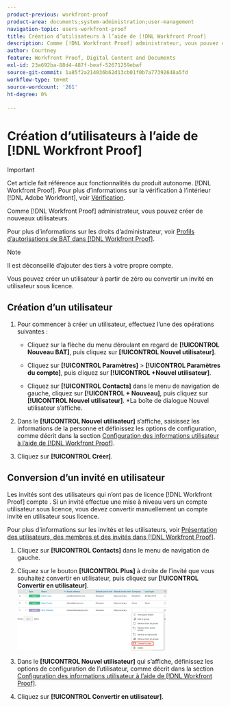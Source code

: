 ```yaml
---
product-previous: workfront-proof
product-area: documents;system-administration;user-management
navigation-topic: users-workfront-proof
title: Création d’utilisateurs à l’aide de [!DNL Workfront Proof]
description: Comme [!DNL Workfront Proof] administrateur, vous pouvez créer de nouveaux utilisateurs.
author: Courtney
feature: Workfront Proof, Digital Content and Documents
exl-id: 23a692ba-88d4-487f-beaf-52671259ebaf
source-git-commit: 1a85f2a214036b62d13cb01f0b7a77392648a5fd
workflow-type: tm+mt
source-wordcount: '261'
ht-degree: 0%

---
```


# Création d’utilisateurs à l’aide de [!DNL Workfront Proof]

>[!IMPORTANT]
>
>Cet article fait référence aux fonctionnalités du produit autonome. [!DNL Workfront Proof]. Pour plus d’informations sur la vérification à l’intérieur [!DNL Adobe Workfront], voir [Vérification](../../../review-and-approve-work/proofing/proofing.md).

Comme [!DNL Workfront Proof] administrateur, vous pouvez créer de nouveaux utilisateurs.

Pour plus d’informations sur les droits d’administrateur, voir [Profils d’autorisations de BAT dans [!DNL Workfront Proof]](../../../workfront-proof/wp-acct-admin/account-settings/proof-perm-profiles-in-wp.md).

>[!NOTE]
>
>Il est déconseillé d’ajouter des tiers à votre propre compte.

Vous pouvez créer un utilisateur à partir de zéro ou convertir un invité en utilisateur sous licence.

## Création d’un utilisateur

1. Pour commencer à créer un utilisateur, effectuez l’une des opérations suivantes :

   * Cliquez sur la flèche du menu déroulant en regard de **[!UICONTROL Nouveau BAT]**, puis cliquez sur **[!UICONTROL Nouvel utilisateur]**.

   * Cliquez sur **[!UICONTROL Paramètres]** > **[!UICONTROL Paramètres du compte]**, puis cliquez sur **[!UICONTROL +Nouvel utilisateur]**.

   * Cliquez sur **[!UICONTROL Contacts]** dans le menu de navigation de gauche, cliquez sur **[!UICONTROL + Nouveau]**, puis cliquez sur **[!UICONTROL Nouvel utilisateur]**.
*La boîte de dialogue Nouvel utilisateur s’affiche.

1. Dans le **[!UICONTROL Nouvel utilisateur]** s’affiche, saisissez les informations de la personne et définissez les options de configuration, comme décrit dans la section [Configuration des informations utilisateur à l’aide de [!DNL Workfront Proof]](../../../workfront-proof/wp-mnguserscontacts/users/configure-user-info.md).

1. Cliquez sur **[!UICONTROL Créer]**.

## Conversion d’un invité en utilisateur

Les invités sont des utilisateurs qui n’ont pas de licence [!DNL Workfront Proof] compte . Si un invité effectue une mise à niveau vers un compte utilisateur sous licence, vous devez convertir manuellement un compte invité en utilisateur sous licence.

Pour plus d’informations sur les invités et les utilisateurs, voir [Présentation des utilisateurs, des membres et des invités dans [!DNL Workfront Proof]](../../../workfront-proof/wp-mnguserscontacts/contacts/use-members-guests.md).

1. Cliquez sur **[!UICONTROL Contacts]** dans le menu de navigation de gauche.
1. Cliquez sur le bouton **[!UICONTROL Plus]** à droite de l’invité que vous souhaitez convertir en utilisateur, puis cliquez sur **[!UICONTROL Convertir en utilisateur]**.
   ![Capture d’écran_2018-03-30_14-08-35.png](assets/screenshot-2018-03-30-14-08-35-350x143.png)

1. Dans le **[!UICONTROL Nouvel utilisateur]** qui s’affiche, définissez les options de configuration de l’utilisateur, comme décrit dans la section [Configuration des informations utilisateur à l’aide de [!DNL Workfront Proof]](../../../workfront-proof/wp-mnguserscontacts/users/configure-user-info.md).

1. Cliquez sur **[!UICONTROL Convertir en utilisateur]**.
